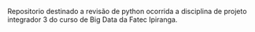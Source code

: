 Repositorio destinado a revisão de python ocorrida a disciplina de projeto integrador 3 do curso de Big Data da Fatec Ipiranga.